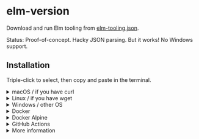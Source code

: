 # elm-version

Download and run Elm tooling from [elm-tooling.json].

Status: Proof-of-concept. Hacky JSON parsing. But it works! No Windows support.

## Installation

Triple-click to select, then copy and paste in the terminal.

<details>
<summary>macOS / if you have curl</summary>

```sh
sh -c 'path="/usr/local/bin/elm-version"; curl -#fLo "$path" "https://raw.githubusercontent.com/lydell/elm-version/v1.0.0/elm-version" && echo "39a324b13c6545f45a8cb17c8e947ef7c96163e83cc9640e7974e5073c5a038c  $path" | sha256sum -c && chmod +x "$path" && elm-version setup "$(dirname "$path")"'
```

</details>

<details>
<summary>Linux / if you have wget</summary>

```sh
sh -c 'path="/usr/local/bin/elm-version"; wget -nv -O "$path" "https://raw.githubusercontent.com/lydell/elm-version/v1.0.0/elm-version" && echo "39a324b13c6545f45a8cb17c8e947ef7c96163e83cc9640e7974e5073c5a038c  $path" | sha256sum -c && chmod +x "$path" && elm-version setup "$(dirname "$path")"'
```

</details>

<details>
<summary>Windows / other OS</summary>

Sorry! Only macOS and Linux are supported so far.

</details>

<details>
<summary>Docker</summary>

```Dockerfile
RUN path="/usr/local/bin/elm-version"; curl -#fLo "$path" "https://raw.githubusercontent.com/lydell/elm-version/v1.0.0/elm-version" && echo "39a324b13c6545f45a8cb17c8e947ef7c96163e83cc9640e7974e5073c5a038c  $path" | sha256sum -c && chmod +x "$path" && elm-version setup "$(dirname "$path")"
COPY elm-tooling.json ./
RUN elm-version download
```

</details>

<details>
<summary>Docker Alpine</summary>

```Dockerfile
RUN path="/usr/local/bin/elm-version"; wget -nv -O "$path" "https://raw.githubusercontent.com/lydell/elm-version/v1.0.0/elm-version" && echo "39a324b13c6545f45a8cb17c8e947ef7c96163e83cc9640e7974e5073c5a038c  $path" | sha256sum -c && chmod +x "$path" && elm-version setup "$(dirname "$path")"
COPY elm-tooling.json ./
RUN elm-version download
```

</details>

<details>
<summary>GitHub Actions</summary>

```yaml
jobs:
  build:
    runs-on: ubuntu-latest
    steps:
      - uses: actions/checkout@v2
      - name: Cache elm packages and binaries
        uses: actions/cache@v1
        with:
          path: ~/.elm
          key: elm-${{ hashFiles('elm*.json') }}
      - name: Run workflow
        run: |
          sudo sh -c 'path="/usr/local/bin/elm-version"; curl -#fLo "$path" "https://raw.githubusercontent.com/lydell/elm-version/v1.0.0/elm-version" && echo "39a324b13c6545f45a8cb17c8e947ef7c96163e83cc9640e7974e5073c5a038c  $path" | sha256sum -c && chmod +x "$path" && elm-version setup "$(dirname "$path")"'
          elm-version download
          elm make src/Main.elm # Or whatever you do in your build
```

</details>

<details>
<summary>More information</summary>

- `sh -c '...'`: Execute `...` in the `sh` shell. Why? Copy-paste compatibility with most shells and easy to add `sudo`.
- `path="/usr/local/bin/elm-version"`: Set the variable `path` to where to install `elm-version`.
- `curl -#fLo "$path" "https://raw.githubusercontent.com/lydell/elm-version/v1.0.0/elm-version"`: Download `elm-version` using `curl` to `path`.
  - `wget -nv -O "$path" "https://raw.githubusercontent.com/lydell/elm-version/v1.0.0/elm-version"`: Same thing but using `wget` instead of `curl`.
- `echo "39a324b13c6545f45a8cb17c8e947ef7c96163e83cc9640e7974e5073c5a038c $path" | sha256sum -c`: Check that the downloaded `elm-version` has not been tampered with.
- `chmod +x "$path"`: Make the downloaded `elm-version` executable.
- `elm-version setup "$(dirname "$path")"`: Create wrappers for `elm` and `elm-format`, in the same directory as `elm-version`.

</details>

[elm-tooling.json]: https://github.com/lydell/elm-tooling.json
